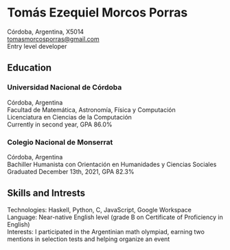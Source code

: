 # Tomás Ezequiel Morcos Porras
Córdoba, Argentina, X5014 \
tomasmorcosporras@gmail.com \
Entry level developer
## Education
### Universidad Nacional de Córdoba
Córdoba, Argentina \
Facultad de Matemática, Astronomía, Física y Computación \
Licenciatura en Ciencias de la Computación \
Currently in second year, GPA 86.0% 
### Colegio Nacional de Monserrat
Córdoba, Argentina \
Bachiller Humanista con Orientación en Humanidades y Ciencias Sociales \
Graduated December 13th, 2021, GPA 82.3%
## Skills and Intrests
Technologies: Haskell, Python, C, JavaScript, Google Workspace \
Language: Near-native English level (grade B on Certificate of Proficiency in English) \
Interests: I participated in the Argentinian math olympiad, earning two mentions in selection tests and helping organize an event
